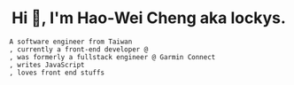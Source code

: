 <h1 align="center">Hi 👋, I'm Hao-Wei Cheng aka lockys.</h1>

```
A software engineer from Taiwan
, currently a front-end developer @ 
, was formerly a fullstack engineer @ Garmin Connect
, writes JavaScript
, loves front end stuffs
```
